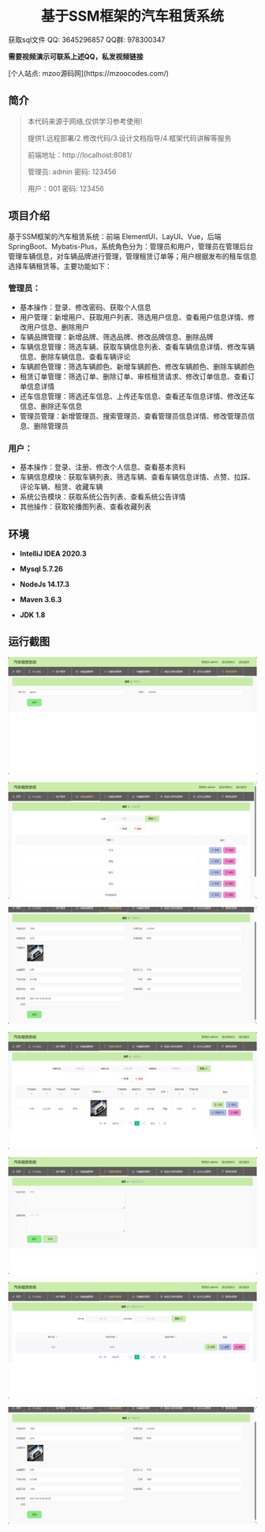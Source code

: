 <p><h1 align="center">基于SSM框架的汽车租赁系统</h1></p>

<p> 获取sql文件 QQ: 3645296857 QQ群: 978300347 </p>
<b> 需要视频演示可联系上述QQ，私发视频链接 </b>

<p> [个人站点: mzoo源码网](https://mzoocodes.com/)</p>

## 简介

> 本代码来源于网络,仅供学习参考使用!
>
> 提供1.远程部署/2.修改代码/3.设计文档指导/4.框架代码讲解等服务
>
> 前端地址：http://localhost:8081/
>
> 管理员: admin 密码: 123456
>
> 用户：001 密码: 123456

## 项目介绍

基于SSM框架的汽车租赁系统：前端 ElementUI、LayUI、Vue，后端 SpringBoot、Mybatis-Plus，系统角色分为：管理员和用户，管理员在管理后台管理车辆信息，对车辆品牌进行管理，管理租赁订单等；用户根据发布的租车信息选择车辆租赁等。主要功能如下：

### 管理员：

- 基本操作：登录、修改密码、获取个人信息
- 用户管理：新增用户、获取用户列表、筛选用户信息、查看用户信息详情、修改用户信息、删除用户
- 车辆品牌管理：新增品牌、筛选品牌、修改品牌信息、删除品牌
- 车辆信息管理：筛选车辆、获取车辆信息列表、查看车辆信息详情、修改车辆信息、删除车辆信息、查看车辆评论
- 车辆颜色管理：筛选车辆颜色、新增车辆颜色、修改车辆颜色、删除车辆颜色
- 租赁订单管理：筛选订单、删除订单、审核租赁请求、修改订单信息、查看订单信息详情
- 还车信息管理：筛选还车信息、上传还车信息、查看还车信息详情、修改还车信息、删除还车信息
- 管理员管理：新增管理员、搜索管理员、查看管理员信息详情、修改管理员信息、删除管理员

### 用户：

- 基本操作：登录、注册、修改个人信息、查看基本资料
- 车辆信息模块：获取车辆列表、筛选车辆、查看车辆信息详情、点赞、拉踩、评论车辆、租赁、收藏车辆
- 系统公告模块：获取系统公告列表、查看系统公告详情
- 其他操作：获取轮播图列表、查看收藏列表

## 环境

- <b>IntelliJ IDEA 2020.3</b>

- <b>Mysql 5.7.26</b>

- <b>NodeJs 14.17.3</b>

- <b>Maven 3.6.3</b>

- <b>JDK 1.8</b>


## 运行截图
![](screenshot/1.png)

![](screenshot/2.png)

![](screenshot/3.png)

![](screenshot/4.png)

![](screenshot/5.png)

![](screenshot/6.png)

![](screenshot/7.png)

